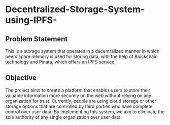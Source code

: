 # Decentralized-Storage-System-using-IPFS-
## Problem Statement
This is a storage system that operates in a decentralized manner in which peers spare memory is used for storing data, with the help of Blockchain technology and Pinata, which offers an IPFS service.

## Objective
The project aims to create a platform that enables users to store their valuable information more securely on the web without relying on any organization for trust. Currently, people are using cloud storage or other storage options that are controlled by third parties who have complete control over user data. By implementing this system, we aim to eliminate the sole authority of any single organization over user data.

